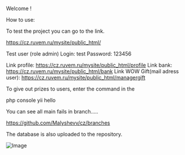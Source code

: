 Welcome !

How to use:

To test the project you can go to the link. 

https://cz.ruvem.ru/mysite/public_html/

Test user (role admin)
Login: test
Password: 123456

Link profile: https://cz.ruvem.ru/mysite/public_html/profile
Link bank: https://cz.ruvem.ru/mysite/public_html/bank
Link WOW Gift(mail adress user): https://cz.ruvem.ru/mysite/public_html/managergift

To give out prizes to users, enter the command in the 


php console yii hello <YOUR NUMBER>

You can see all main fails in branch.....

https://github.com/Malyshevv/cz/branches

The database is also uploaded to the repository.



![Image](http://cz.ruvem.ru/mysite/public_html/assets/img/1.png)
